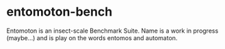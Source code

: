 # entomoton-bench
Entomoton is an insect-scale Benchmark Suite. Name is a work in progress (maybe...) and is play on the words entomos and automaton. 

